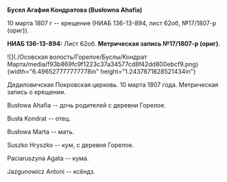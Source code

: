 **Бусел Агафия Кондратова (Busłowna Ahafia)**

10 марта 1807 г -- крещение (НИАБ 136-13-894, лист 62об, №17/1807-р
(ориг)).

**НИАБ 136-13-894:** Лист 62об. **Метрическая запись №17/1807-р
(ориг).**

![](./Осовская волость/Горелое/Буслы/Кондрат Марта/media/f93b869fc9f1223c37a34577cd8f42dd800ebcf9.png){width="6.496527777777778in"
height="1.2437871828521434in"}

Дедиловичская Покровская церковь. 10 марта 1807 года. Метрическая запись
о крещении.

Busłowa Ahafia -- дочь родителей с деревни Горелое.

Busła Kondrat -- отец.

Busłowa Marta -- мать.

Suszko Hryszko -- кум, с деревня Горелое.

Paciaruszyna Agata -- кума.

Jazgunowicz Antoni -- ксёндз.
